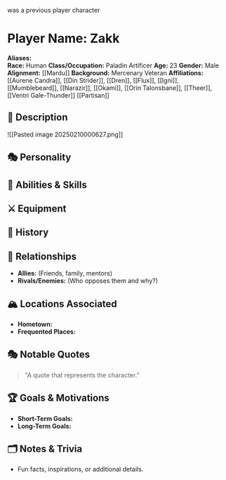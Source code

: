 was a previous player character
# Player Name: Zakk

**Aliases:**  
**Race:**  Human
**Class/Occupation:**  Paladin Artificer
**Age:**  23
**Gender:**  Male
**Alignment:**  [[Mardu]]
**Background:**  Mercenary Veteran
**Affiliations:**  
[[Aurene Candra]], [[Din Strider]], [[Dren]], [[Flux]], [[Igni]], [[Mumblebeard]], [[Narazir]], [[Okami]], [[Orin Talonsbane]], [[Theer]],[[Ventri Gale-Thunder]] [[Partisan]]
## 📝 Description  

![[Pasted image 20250210000627.png]]
## 🎭 Personality  

## 🏹 Abilities & Skills  


## ⚔️ Equipment  


## 📖 History  

## 🧩 Relationships  
- **Allies:** (Friends, family, mentors)  
- **Rivals/Enemies:** (Who opposes them and why?)  

## 🏔️ Locations Associated  
- **Hometown:**  
- **Frequented Places:**  

## 🎭 Notable Quotes  
> "A quote that represents the character."

## 🏆 Goals & Motivations  
- **Short-Term Goals:**  
- **Long-Term Goals:**  

## 🗂️ Notes & Trivia  
- Fun facts, inspirations, or additional details.  